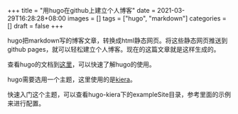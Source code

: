 +++
title = "用hugo在github上建立个人博客"
date = 2021-03-29T16:28:28+08:00
images = []
tags = ["hugo", "markdown"]
categories = []
draft = false
+++

hugo把markdown写的博客文章，转换成html静态网页。将这些静态网页推送到github pages，就可以轻松建立个人博客。现在的这篇文章就是这样生成的。

查看hugo的文档到[这里](https://gohugo.io/getting-started/quick-start/)，可以快速了解hugo的使用。

hugo需要选用一个主题，这里使用的是[kiera](https://themes.gohugo.io/hugo-kiera/)。

快速入门这个主题，可以查看hugo-kiera下的exampleSite目录，参考里面的示例来进行配置。